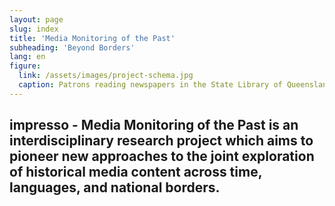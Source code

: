 ```yaml
---
layout: page
slug: index
title: 'Media Monitoring of the Past'
subheading: 'Beyond Borders'
lang: en
figure:
  link: /assets/images/project-schema.jpg
  caption: Patrons reading newspapers in the State Library of Queensland, 1934
---
```


## impresso - Media Monitoring of the Past is an interdisciplinary research project which aims to pioneer new approaches to the joint exploration of historical media content across time, languages, and national borders.
